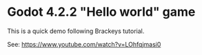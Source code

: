 # Godot 4.2.2 "Hello world" game

This is a quick demo following Brackeys tutorial.

See: https://www.youtube.com/watch?v=LOhfqjmasi0
